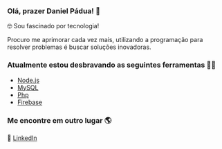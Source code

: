 ### Olá, prazer Daniel Pádua! 👋

🤓 Sou fascinado por tecnologia!

Procuro me aprimorar cada vez mais, utilizando a programação para resolver problemas é buscar soluções inovadoras.

### Atualmente estou desbravando as seguintes ferramentas 👨‍💻

- [Node.js](https://nodejs.org/en/)
- [MySQL](https://www.mysql.com/)
- [Php](https://www.php.net/)
- [Firebase](https://firebase.google.com/)

### Me encontre em outro lugar 🌎

💼 [LinkedIn](https://www.linkedin.com/in/dnpadua/)

